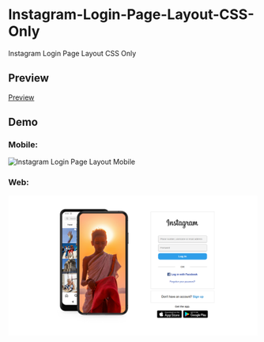# Instagram-Login-Page-Layout-CSS-Only
Instagram Login Page Layout CSS Only

## Preview
[Preview](https://codepen.io/riabhsh/full/ZEZrmbB)

## Demo
### Mobile:
![Instagram Login Page Layout Mobile]([https://raw.githubusercontent.com/riabhsh/Facebook-Login-Page-Layout-CSS-Only/main/Screenshot%20%20mobile.png](https://raw.githubusercontent.com/riabhsh/Instagram-Login-Page-Layout-CSS-Only/main/Screenshot%20Instagram%20Login%20layout%20mobile.png))

### Web:
![Instagram Login Page Layout Website](https://raw.githubusercontent.com/riabhsh/Instagram-Login-Page-Layout-CSS-Only/main/Screenshot%20Instagram%20Login%20layout%20website.png)

